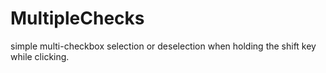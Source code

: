 # MultipleChecks
simple multi-checkbox selection or deselection when holding the shift key while clicking.
